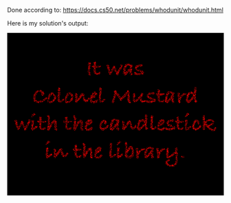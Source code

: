 Done according to: https://docs.cs50.net/problems/whodunit/whodunit.html

Here is my solution's output:

![Alt text](verdict.bmp?raw=true "Whodunit solution")
